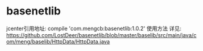 # basenetlib
jcenter引用地址:  compile 'com.mengcb:basenetlib:1.0.2'
使用方法 详见:<br>
https://github.com/LostDeer/basenetlib/blob/master/baselib/src/main/java/com/meng/baselib/HttpData/HttpData.java
